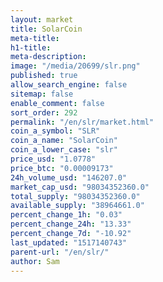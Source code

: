 ```yaml
---
layout: market
title: SolarCoin
meta-title: 
h1-title: 
meta-description: 
image: "/media/20699/slr.png"
published: true
allow_search_engine: false
sitemap: false
enable_comment: false
sort_order: 292
permalink: "/en/slr/market.html"
coin_a_symbol: "SLR"
coin_a_name: "SolarCoin"
coin_a_lower_case: "slr"
price_usd: "1.0778"
price_btc: "0.00009173"
24h_volume_usd: "146207.0"
market_cap_usd: "98034352360.0"
total_supply: "98034352360.0"
available_supply: "38964661.0"
percent_change_1h: "0.03"
percent_change_24h: "13.33"
percent_change_7d: "-10.92"
last_updated: "1517140743"
parent-url: "/en/slr/"
author: Sam
---
```


